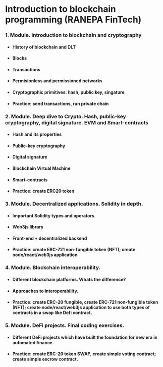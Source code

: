 # Introduction to blockchain programming (RANEPA FinTech)

### 1. Module. Introduction to blockchain and cryptography

* #### History of blockchain and DLT
* #### Blocks
* #### Transactions
* #### Permisionless and permissioned networks
* #### Cryptographic primitives: hash, public key, singature
* #### Practice: send transactions, run private chain

### 2. Module. Deep dive to Crypto. Hash, public-key cryptography, digital signature. EVM and Smart-contracts

* #### Hash and its properties
* #### Public-key cryptography
* #### Digital signature
* #### Blockchain Virtual Machine
* #### Smart-contracts
* #### Practice: create ERC20 token

### 3. Module. Decentralized applications. Solidity in depth.

* #### Important Solidity types and operators.
* #### Web3js library
* #### Front-end + decentralized backend
* #### Practice: create ERC-721 non-fungible token (NFT); create node/react/web3js application

### 4. Module. Blockchain interoperability.

* #### Different blockchain platforms. Whats the difference?
* #### Approaches to interoperability.
* #### Practice: create ERC-20 fungible, create ERC-721 non-fungible token (NFT); create node/react/web3js application to use both types of contracts in a swap like Defi contract.

### 5. Module. DeFi projects. Final coding exercises.

* #### Different DeFi projects which have built the foundation for new era in automated finance.
* #### Practice: create ERC-20 token SWAP, create simple voting contract; create simple escrow contract.
